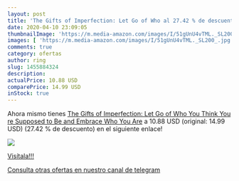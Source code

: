 ```yaml
---
layout: post
title: 'The Gifts of Imperfection: Let Go of Who al 27.42 % de descuento'
date: 2020-04-10 23:09:05
thumbnailImage: 'https://m.media-amazon.com/images/I/51gUnU4vTML._SL200_.jpg'
images: [ 'https://m.media-amazon.com/images/I/51gUnU4vTML._SL200_.jpg' ]
comments: true
category: ofertas
author: ring
slug: 1455884324
description:
actualPrice: 10.88 USD
comparePrice: 14.99 USD
inStock: true
---
```


Ahora mismo tienes [The Gifts of Imperfection: Let Go of Who You Think You re Supposed to Be and Embrace Who You Are](https://www.amazon.com/dp/1455884324/?tag=redken08-20) a 10.88 USD (original: 14.99 USD) (27.42 %  de descuento) en el siguiente enlace!

[![](https://m.media-amazon.com/images/I/51gUnU4vTML._SL200_.jpg)](https://www.amazon.com/dp/1455884324/?tag=redken08-20)

[Visítala!!!](https://www.amazon.com/dp/1455884324/?tag=redken08-20)

[Consulta otras ofertas en nuestro canal de telegram](https://t.me/s/ofertas25)
